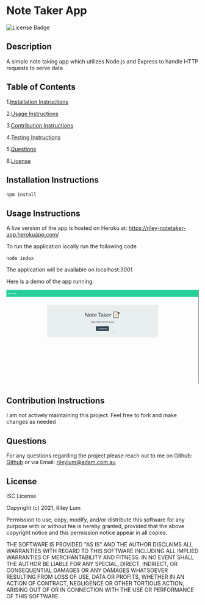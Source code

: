 # Note Taker App

  ![License Badge](https://img.shields.io/badge/license-ISC-blue)

  ## Description

  A simple note taking app which utilizes Node.js and Express to handle HTTP requests to serve data

  ## Table of Contents

  1.[Installation Instructions](#installation-instructions)

  2.[Usage Instructions](#usage-instructions)

  3.[Contribution Instructions](#contribution-instructions)

  4.[Testing Instructions](#testing-instructions)

  5.[Questions](#questions)

  6.[License](#License)
  

  ## Installation Instructions

    npm install

  ## Usage Instructions

  A live version of the app is hosted on Heroku at: https://riley-notetaker-app.herokuapp.com/ 

  To run the application locally run the following code

    node index

  The application will be available on localhost:3001

  Here is a demo of the app running: 

  ![Animation showing the usage of the project](./readme_assets/imgs/DEMO.gif)

  ## Contribution Instructions

  I am not actively maintaining this project. Feel free to fork and make changes as needed

  ## Questions
  
  For any questions regarding the project please reach out to me on Github: [Github](https://github.com/rileylum) or via Email: rileylum@adam.com.au

  ## License

  
ISC License

Copyright (c) 2021, Riley Lum

Permission to use, copy, modify, and/or distribute this software for any
purpose with or without fee is hereby granted, provided that the above
copyright notice and this permission notice appear in all copies.

THE SOFTWARE IS PROVIDED "AS IS" AND THE AUTHOR DISCLAIMS ALL WARRANTIES
WITH REGARD TO THIS SOFTWARE INCLUDING ALL IMPLIED WARRANTIES OF
MERCHANTABILITY AND FITNESS. IN NO EVENT SHALL THE AUTHOR BE LIABLE FOR
ANY SPECIAL, DIRECT, INDIRECT, OR CONSEQUENTIAL DAMAGES OR ANY DAMAGES
WHATSOEVER RESULTING FROM LOSS OF USE, DATA OR PROFITS, WHETHER IN AN
ACTION OF CONTRACT, NEGLIGENCE OR OTHER TORTIOUS ACTION, ARISING OUT OF
OR IN CONNECTION WITH THE USE OR PERFORMANCE OF THIS SOFTWARE.
        

